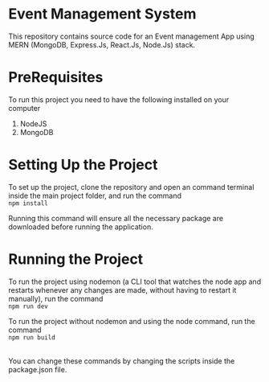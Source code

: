 # Event Management System
This repository contains source code for an Event management App using MERN (MongoDB, Express.Js, React.Js, Node.Js) stack. 

# PreRequisites 
To run this project you need to have the following installed on your computer
1) NodeJS
3) MongoDB

# Setting Up the Project
To set up the project, clone the repository and open an command terminal inside the main project folder, and run the command </br>
  `npm install`

Running this command will ensure all the necessary package are downloaded before running the application.
# Running the Project
To run the project using nodemon (a CLI tool that watches the node app and restarts whenever any changes are made, without having to restart it manually), run the command
</br>
`npm run dev`

To run the project without nodemon and using the node command, run the command
</br>
`npm run build`

</br>
You can change these commands by changing the scripts inside the package.json file.
